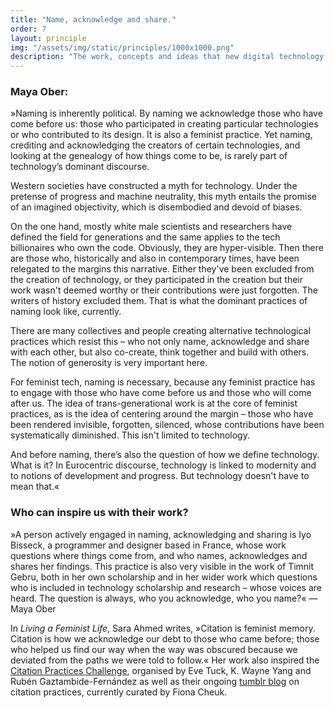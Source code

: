 ```yaml
---
title: "Name, acknowledge and share."
order: 7
layout: principle
img: "/assets/img/static/principles/1000x1000.png"
description: "The work, concepts and ideas that new digital technology is being built upon must be credited. We must demystify technology's founding narratives. »The first unavoidable step into a feminist internet is the act of naming all creators, inventors that nurture the infrastructure and the code.« — [Valentina Pelizzer Hvale](https://gendersec.tacticaltech.org/wiki/index.php/A_feminist_internet_and_its_reflection_on_privacy,_security,_policy_and_violence_against_Women)"
---
```


### Maya Ober:

»Naming is inherently political. By naming we acknowledge those who have come before us: those who participated in creating particular technologies or who contributed to its design. It is also a feminist practice. Yet naming, crediting and acknowledging the creators of certain technologies, and looking at the genealogy of how things come to be, is rarely part of technology’s dominant discourse.

Western societies have constructed a myth for technology. Under the pretense of progress and machine neutrality, this myth entails the promise of an imagined objectivity, which is disembodied and devoid of biases.

On the one hand, mostly white male scientists and researchers have defined the field for generations and the same applies to the tech billionaires who own the code. Obviously, they are hyper-visible. Then there are those who, historically and also in contemporary times, have been relegated to the margins this narrative. Either they've been excluded from the creation of technology, or they participated in the creation but their work wasn't deemed worthy or their contributions were just forgotten. The writers of history excluded them. That is what the dominant practices of naming look like, currently.

There are many collectives and people creating alternative technological practices which resist this – who not only name, acknowledge and share with each other, but also co-create, think together and build with others. The notion of generosity is very important here.

For feminist tech, naming is necessary, because any feminist practice has to engage with those who have come before us and those who will come after us. The idea of trans-generational work is at the core of feminist practices, as is the idea of centering around the margin – those who have been rendered invisible, forgotten, silenced, whose contributions have been systematically diminished. This isn't limited to technology.

And before naming, there’s also the question of how we define technology. What is it? In Eurocentric discourse, technology is linked to modernity and to notions of development and progress. But technology doesn't have to mean that.«


<div class="principle-info-box" markdown="1">

### Who can inspire us with their work?

»A person actively engaged in naming, acknowledging and sharing is Iyo Bisseck, a programmer and designer based in France, whose work questions where things come from, and who names, acknowledges and shares her findings. This practice is also very visible in the work of Timnit Gebru, both in her own scholarship and in her wider work which questions who is included in technology scholarship and research – whose voices are heard. The question is always, who you acknowledge, who you name?« — Maya Ober

In *Living a Feminist Life*, Sara Ahmed writes, »Citation is feminist memory. Citation is how we acknowledge our debt to those who came before; those who helped us find our way when the way was obscured because we deviated from the paths we were told to follow.« Her work also inspired the [Citation Practices Challenge](https://docs.google.com/forms/d/e/1FAIpQLSdpbmsJDZ3-zwca-dgGjfePrT_6koBTZRWlvh80fmoYYQRrIw/viewform), organised by Eve Tuck, K. Wayne Yang and Rubén Gaztambide-Fernández as well as their ongoing [tumblr blog](https://citationpractices.tumblr.com/) on citation practices, currently curated by Fiona Cheuk.

</div>







